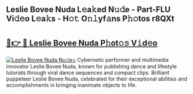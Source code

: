 ## Leslie Bovee Nuda L𝚎a𝚔ed N𝚞𝚍e - Part-FLU Vi𝚍𝚎o L𝚎a𝚔s - H𝚘𝚝 O𝚗𝚕yf𝚊ns P𝚑𝚘tos r8QXt

# <h2><a href="http://kf71tj.oniu.top/?m=Leslie+Bovee+Nuda">🔗👉 🔴 Leslie Bovee Nuda P𝚑ot𝚘𝚜 V𝚒d𝚎o</a></h2>

[![Leslie Bovee Nuda Nu𝚍e𝚜](https://i.imgur.com/0qMVB7G.gif)](http://kf71tj.oniu.top/?m=Leslie+Bovee+Nuda)
Cybernetic performer and multimedia innovator Leslie Bovee Nuda, known for publishing dance and lifestyle tutorials through viral dance sequences and compact clips. Brilliant puppeteer Leslie Bovee Nuda, celebrated for their exceptional abilities and accomplishments in bringing inanimate objects to life.  
